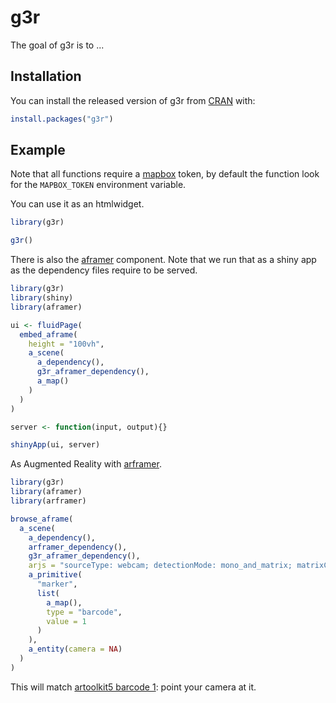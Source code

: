 
# g3r

<!-- badges: start -->
<!-- badges: end -->

The goal of g3r is to ...

## Installation

You can install the released version of g3r from [CRAN](https://CRAN.R-project.org) with:

``` r
install.packages("g3r")
```

## Example

Note that all functions require a [mapbox](https://www.mapbox.com/) token, by default the function look for the `MAPBOX_TOKEN` environment variable.

You can use it as an htmlwidget.

```r
library(g3r)

g3r()
```

There is also the [aframer](https://aframer.john-coene.com/) component. Note that we run that as a shiny app as the dependency files require to be served.

``` r
library(g3r)
library(shiny)
library(aframer)

ui <- fluidPage(
  embed_aframe(
    height = "100vh",
    a_scene(
      a_dependency(),
      g3r_aframer_dependency(),
      a_map()
    )
  )
)

server <- function(input, output){}

shinyApp(ui, server)
```

As Augmented Reality with [arframer](https://arframer.john-coene.com/).

```r
library(g3r)
library(aframer)
library(arframer)

browse_aframe(
  a_scene(
    a_dependency(),
    arframer_dependency(),
    g3r_aframer_dependency(),
    arjs = "sourceType: webcam; detectionMode: mono_and_matrix; matrixCodeType: 3x3; debugUIEnabled: false;",
    a_primitive(
      "marker",
      list(
        a_map(),
        type = "barcode",
        value = 1
      )
    ),
    a_entity(camera = NA)
  )
)
```

This will match [artoolkit5 barcode 1](https://github.com/artoolkit/artoolkit5/blob/master/doc/patterns/Matrix%20code%203x3%20(72dpi)/1.png): point your camera at it.